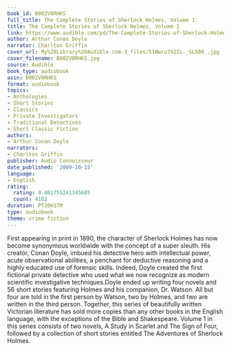 ```yaml
---
book_id: B002V0RHKS
full_title: The Complete Stories of Sherlock Holmes, Volume 1
title: The Complete Stories of Sherlock Holmes, Volume 1
link: https://www.audible.com/pd/The-Complete-Stories-of-Sherlock-Holmes-Volume-1-Audiobook/B002V0RHKS
author: Arthur Conan Doyle
narrator: Charlton Griffin
cover_url: My%20Library%20Audible.com-3_files/51Wwcu7X2IL._SL500_.jpg
cover_filename: B002V0RHKS.jpg
source: Audible
book_type: audiobook
asin: B002V0RHKS
format: audiobook
topics:
- Anthologies
- Short Stories
- Classics
- Private Investigators
- Traditional Detectives
- Short Classic Fiction
authors:
- Arthur Conan Doyle
narrators:
- Charlton Griffin
publisher: Audio Connoisseur
date_published: '2009-10-15'
language:
- English
rating:
  rating: 4.401755241345685
  count: 4102
duration: PT20H17M
type: audiobook
theme: crime fiction
---
```

First appearing in print in 1890, the character of Sherlock Holmes has now become synonymous worldwide with the concept of a super sleuth. His creator, Conan Doyle, imbued his detective hero with intellectual power, acute observational abilities, a penchant for deductive reasoning and a highly educated use of forensic skills. Indeed, Doyle created the first fictional private detective who used what we now recognize as modern scientific investigative techniques.Doyle ended up writing four novels and 56 short stories featuring Holmes and his companion, Dr. Watson. All but four are told in the first person by Watson, two by Holmes, and two are written in the third person. Together, this series of beautifully written Victorian literature has sold more copies than any other books in the English language, with the exceptions of the Bible and Shakespeare.
Volume 1 in this series consists of two novels, A Study in Scarlet and The Sign of Four, followed by a collection of short stories entitled The Adventures of Sherlock Holmes.
